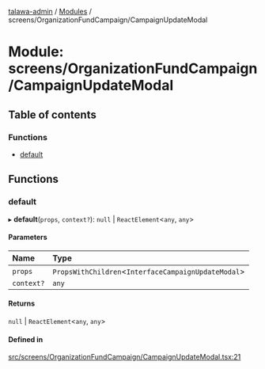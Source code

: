 [talawa-admin](../README.md) / [Modules](../modules.md) / screens/OrganizationFundCampaign/CampaignUpdateModal

# Module: screens/OrganizationFundCampaign/CampaignUpdateModal

## Table of contents

### Functions

- [default](screens_OrganizationFundCampaign_CampaignUpdateModal.md#default)

## Functions

### default

▸ **default**(`props`, `context?`): ``null`` \| `ReactElement`\<`any`, `any`\>

#### Parameters

| Name | Type |
| :------ | :------ |
| `props` | `PropsWithChildren`\<`InterfaceCampaignUpdateModal`\> |
| `context?` | `any` |

#### Returns

``null`` \| `ReactElement`\<`any`, `any`\>

#### Defined in

[src/screens/OrganizationFundCampaign/CampaignUpdateModal.tsx:21](https://github.com/vasujain275/talawa-admin/blob/b5dc326/src/screens/OrganizationFundCampaign/CampaignUpdateModal.tsx#L21)
